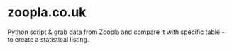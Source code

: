 # zoopla.co.uk

Python script &amp; grab data from Zoopla and compare it with specific table - to create a statistical listing.
